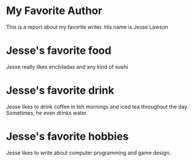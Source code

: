 # My Favorite Author
This is a report about my favorite writer. His name is Jesse Lawson

# Jesse's favorite food
Jesse really likes enchiladas and any kind of sushi

# Jesse's favorite drink
Jesse likes to drink coffee in teh mornings and iced tea throughout the day.
Sometimes, he even drinks water.

# Jesse's favorite hobbies
Jesse likes to write about computer programming and game design.